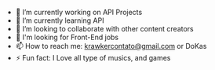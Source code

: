 
- 🔭 I’m currently working on API Projects
- 🌱 I’m currently learning API
- 👯 I’m looking to collaborate with other content creators
- 🤔 I'm looking for Front-End jobs
- 📫 How to reach me: krawkercontato@gmail.com or DoKas
- ⚡ Fun fact: I Love all type of musics, and games
<!--
**Sidoria/Sidoria** is a ✨ _special_ ✨ repository because its `README.md` (this file) appears on your GitHub profile.

![image](https://user-images.githubusercontent.com/72222396/130806578-36405121-e8ac-4a0d-92de-1628bf376355.png)

Here are some ideas to get you started:

- 🔭 I’m currently working on ...
- 🌱 I’m currently learning ...
- 👯 I’m looking to collaborate on ...
- 🤔 I’m looking for help with ...
- 💬 Ask me about ...
- 📫 How to reach me: ...
- 😄 Pronouns: ...
- ⚡ Fun fact: ...
-->
